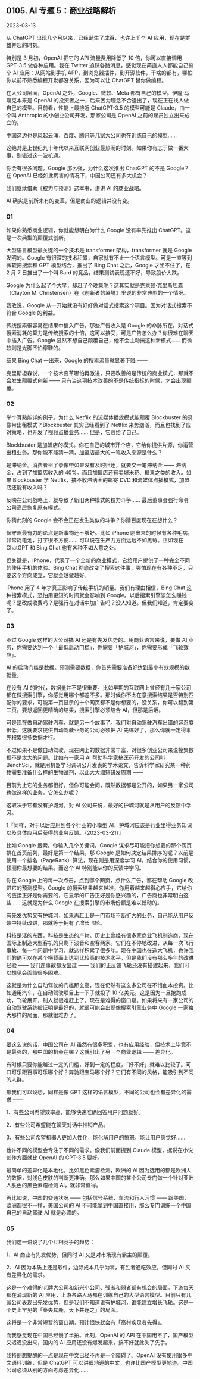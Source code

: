 ## 0105. AI 专题 5：商业战略解析

2023-03-13

从 ChatGPT 出现几个月以来，已经诞生了成百、也许上千个 AI 应用，现在是群雄并起的时刻。

特别是 3 月初，OpenAI 把它的 API 流量费用降低了 10 倍，你可以直接调用 GPT-3.5 做各种应用。我在 Twitter 追踪各路消息，感觉现在简直人人都能自己搞个 AI 应用：从网站到手机 APP，到浏览器插件，到开源软件，干啥的都有，哪怕你以前不熟悉编程开发都没关系，因为可以让 ChatGPT 替你做编程。

在大公司层面，OpenAI 之外，Google、微软、Meta 都有自己的模型。伊隆·马斯克本来是 OpenAI 的投资者之一，后来因为理念不合退出了，现在正在找人做自己的模型。目前看，性能上最接近 ChatGPT-3.5 的模型可能是 Claude，由一个叫 Anthropic 的小创业公司开发，那家公司是 OpenAI 之前的雇员独立出来成立的。

中国这边也是风起云涌，百度、腾讯等几家大公司也在训练自己的模型……

这绝对是上世纪九十年代以来互联网创业最热闹的时刻。如果你有志于做一番大事，别错过这一波机遇。

你会有很多问题。Google 那么强，为什么这次推出 ChatGPT 的不是 Google？在 OpenAI 已经如此厉害的情况下，中国公司还有多大机会？

我们继续借助《权力与预测》这本书，讲讲 AI 的商业战略。

AI 确实是前所未有的变革，但是商业的逻辑并没有变。

### 01

如果你熟悉商业逻辑，你就能想明白为什么 Google 没有率先推出 ChatGPT。这是一次典型的颠覆式创新。

大型语言模型最关键的一个技术是 transformer 架构，transformer 就是 Google 发明的。Google 有很深的技术积累，自家就有不止一个语言模型。可是一直等到微软把搜索和 GPT 模型结合，推出了 Bing Chat 之后，Google 才坐不住了，在 2 月 7 日推出了一个叫 Bard 的竞品，结果测试表现还不好，导致股价大跌。

Google 为什么起了个大早，却赶了个晚集呢？这其实就是克莱顿·克里斯坦森（Clayton M. Christensen）在《创新者的窘境》里说的非常典型的一个情况。

我敢说，Google 从一开始就没有好好做对话式搜索这个项目。因为对话式搜索不符合 Google 的利益。

传统搜索很容易在结果中插入广告，那些广告收入是 Google 的命脉所在。对话式搜索消耗的算力是传统搜索的十倍，这可以接受，可是广告怎么办？你很难在聊天中插入广告。Google 显然不想自己颠覆自己，他不会主动搞这种新模式…… 而微软则是光脚不怕穿鞋的。

结果 Bing Chat 一出来，Google 的搜索流量就显著下降 ——

克里斯坦森说，一个技术变革哪怕再激进，只要改善的是传统的商业模式，那就不会发生颠覆式创新 —— 只有当这项技术改善的不是传统指标的时候，才会出现颠覆。

### 02

举个耳熟能详的例子。为什么 Netflix 的流媒体播放模式能颠覆 Blockbuster 的录像带出租模式？Blockbuster 其实已经看到了 Netflix 来势汹汹，而且也找到了应对策略，也开发了视频点播业务…… 但是，它败给了自己。

Blockbuster 是加盟店的模式。你在自己的城市开个店，它给你提供片源，你运营出租业务。那你能不能猜一猜，加盟店最大的一笔收入来源是什么？

是滞纳金。消费者租了录像带如果没有及时归还，就要交一笔滞纳金 —— 滞纳金，占到了加盟店收入的 40%。而且加盟店还有卖爆米花、糖果之类的收入。如果 Blockbuster 学 Netflix，搞不收滞纳金的邮寄 DVD 和流媒体点播模式，加盟店还能有收入吗？

反映在公司战略上，就导致了新旧两种模式的权力斗争…… 最后董事会强行命令公司高层恢复原有模式。

你猜此刻的 Google 会不会正在发生类似的斗争？你猜百度现在在想什么？

保守派最有力的论点是新事物还不够好。比如 iPhone 刚出来的时候有各种毛病，非常耗电池，打字很不方便…… 可以说在生产力方面远远不如黑莓。正如现在 ChatGPT 和 Bing Chat 也有各种不如人意之处。

但关键是，iPhone，代表了一个全新的商业模式，它给用户提供了一种完全不同的使用手机的体验。Bing Chat 彻底改变了搜索这件事，哪怕现在有各种不足，只要这个方向成立，它就会越做越好。

iPhone 用了 4 年才真正影响了传统手机的销量。我们有理由相信，Bing Chat 这种搜索模式，恐怕用更短的时间就会影响到 Google。以后搜索引擎该怎么赚钱呢？是改成收费吗？是强行在对话中加广告吗？没人知道。但我们知道，肯定要变了。

### 03

不过 Google 这样的大公司搞 AI 还是有先发优势的。用商业语言来说，要做 AI 业务，你需要达到一个「最低启动门槛」，你需要「护城河」，你需要形成「飞轮效应」。

AI 的启动门槛是数据。预测需要数据，你首先需要准备好达到最小有效规模的数据量。

在没有 AI 的时代，数据量并不是很重要。比如早期的互联网上曾经有几十家公司都在做搜索引擎，你感觉用哪个都差不多。那时候你不太在意搜索结果是否特别匹配你的要求，可能第一页显示的十个网页都不是你想要的，没关系，你可以翻到第二页。要想返回更精确的结果，搜索引擎必须结合 AI，但那是后话。

可是现在做自动驾驶汽车，就是另一个故事了。我们对自动驾驶汽车出错的容忍度很低。这就要求提供自动驾驶业务的公司必须把 AI 先练好了，那么你就一定得事先积累很多数据才行。

不过如果不是做自动驾驶，现在网上的数据非常丰富，对很多创业公司来说搜集数据不是太大的问题。比如有一家用 AI 帮助科学家搞医药开发的公司叫 BenchSci，就是用机器学习调研公开发表的学术论文，告诉科学家研究某一种药物需要准备什么样的生物试剂，以此大大缩短研发周期 ——

目前为止它的业务都很好。但你可能会问，既然数据都是公开的，如果另一家公司也做这样的业务，它怎么办呢？

这取决于它有没有护城河。对 AI 公司来说，最好的护城河就是从用户的反馈中学习。

1『同样，对于以后应用到各个行业的小模型 AI，护城河应该是行业里得业务知识以及具体应用后获得的业务反馈。（2023-03-21）』

比如 Google 搜索。你输入几个关键词，Google 谋求尽可能把你想要的那个网页排在首页前列，最好是第一个结果。那 Google 是如何决定结果排序的呢？以前是使用一个排名（PageRank）算法，现在则是用深度学习 AI，结合你的使用习惯，预测你最想要的结果。而这个 AI 特别能从你的反馈中学习。

你在 Google 上的每一次点击，点到哪个网页，点什么广告，都在帮助 Google 改进它的预测模型。Google 的搜索结果越来越准，你用着越来越得心应手，它给你的链接正好是你需要的，它显示的广告正好是你感兴趣的，广告商也非常明白这些…… 这就是为什么 Google 在搜索引擎的市场份额是难以撼动的。

有先发优势又有护城河，如果再赶上是一门市场不断扩大的业务，自己能从用户反馈中持续改进，那就等于拥有了增长飞轮。

科技是活的东西，科技是生态的产物。历史上曾经有很多家商业飞机制造商，现在国际上制造大型客机的只剩下波音和空客两家。它们在不停地改进，从每一次飞行事故、每一个问题中学习，就这样积累了很多年。现在中国也在造大飞机，也许我们的确可以在某个横截面上达到比较高的技术水平，但是我们没有那么多年的改进经验 —— 我们连事故都没出过 —— 我们的正反馈飞轮还没有搭建起来，我们可以想见会面临很多困难。

这就是为什么自动驾驶的门槛那么高，现在仍然有这么多公司在不惜血本投资。比如通用汽车，在自动驾驶项目上一下子就投了 10 亿美元。这是因为一旦抢跑成功，飞轮展开，别人就很难赶上了。现在是难得的窗口期。如果将来有一家公司的自动驾驶系统被证明是最好的，就很可能会出现像搜索引擎业务中 Google 一家独大那样的局面，那就很难办了。

### 04

要这么说的话，中国公司在 AI 虽然有很多积累，也有应用经验，但技术上毕竟不是最强的，那中国的机会在哪？这就引出了另一个商业逻辑 —— 差异化。

有时候只要你能越过一定的门槛，好到一定的程度，「好不好」就难以比较了。可口可乐跟百事可乐哪个好？奔驰跟宝马哪个好？它们有不同的风格，能吸引到不同的人群。

那我们可以设想，同样是像 GPT 这样的语言模型，不同的公司也会有差异化的需求 ——

1、有些公司希望效率高，能够快速准确回答用户问题就好。

2、有些公司希望能在聊天对话中推销产品。

3、有些公司希望机器人更加人性化，能化解用户的愤怒，能让用户感觉好……

也许不同的模型会专注于不同的需求。像我们前面提到 Claude 模型，据说在小说创作方面就比 OpenAI 的 GPT-3.5 要好。

最简单的差异化是本地化。比如黑色素瘤检测，欧洲的 AI 因为选用的都是欧洲人的数据，对浅色皮肤的判断更准确。那么如果中国的某个公司专门做一个针对亚洲人肤色的黑色素瘤检测 AI，就非常值得。

再比如说，中国的交通状况 —— 包括信号系统、车流和行人习惯 —— 跟美国、欧洲都很不一样，美国公司的 AI 不可能拿到中国直接用，那么专门训练一个中国自己的自动驾驶 AI 就是必须的。

### 05

我们这一讲说了几个互相竞争的趋势：

1、AI 商业有先发优势，但同时 AI 又是对市场现有霸主的颠覆。

2、AI 因为本质上还是软件，边际成本几乎为零，有胜者通吃效应，但同时 AI 又有差异化的需求。

这是一个难得的老牌大公司和新兴小公司、强者和弱者都有机会的局面。下游每天都在涌现新的 AI 应用，上游各路人马都在训练自己的大型语言模型。目前只有几家公司表现出先发优势，但是我们不知道谁有护城河，谁能建立增长飞轮。这是一个史上罕见的「秦失其鹿，天下共逐之」的局面。

这将是一个非常短暂的窗口期，预计很快就会有「高材疾足者先得」。

而我感觉现在中国已经慢了半拍。此刻，OpenAI 的 API 在中国用不了，国产模型又迟迟没出来，国内的 AI 应用还没有爆发起来，搞不好就此失了先手。

我特别想提醒的一点是现在中文已经不再是一个障碍了。OpenAI 没有使用很多中文语料训练，但是 ChatGPT 可以讲很地道的中文，也许比国产模型更地道。中国公司必须从别的方面考虑差异化……